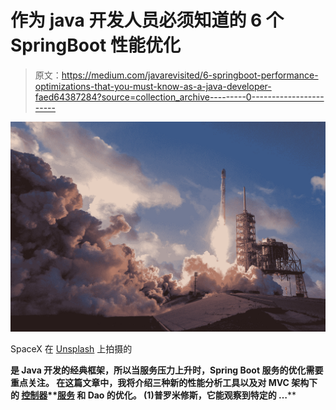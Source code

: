 # 作为 java 开发人员必须知道的 6 个 SpringBoot 性能优化

> 原文：<https://medium.com/javarevisited/6-springboot-performance-optimizations-that-you-must-know-as-a-java-developer-faed64387284?source=collection_archive---------0----------------------->

![](img/cf770bf86e30f11a0b7710d533a88a27.png)

SpaceX 在 [Unsplash](https://unsplash.com?utm_source=medium&utm_medium=referral) 上拍摄的

[](/javarevisited/top-10-courses-to-learn-spring-boot-in-2020-best-of-lot-6ffce88a1b6e)****是 Java 开发的经典框架，所以当服务压力上升时，Spring Boot 服务的优化需要重点关注。
在这篇文章中，我将介绍三种新的性能分析工具以及对 MVC 架构下的** [**控制器**](https://javarevisited.blogspot.com/2022/05/how-to-return-json-xml-or-thymeleaf-.html)**[**服务**](https://javarevisited.blogspot.com/2017/11/difference-between-component-service.html) **和 Dao 的优化。
(1)普罗米修斯，它能观察到特定的** …****